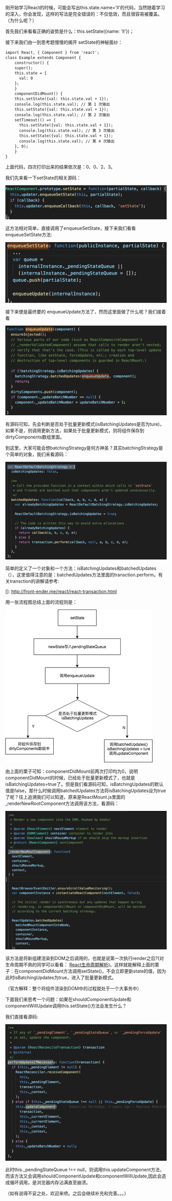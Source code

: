 刚开始学习React的时候，可能会写出this.state.name='ll'的代码，当然随着学习的深入，你会发现，这样的写法是完全错误的：不仅低效，而且很容易被覆盖。（为什么呢？）

首先我们来看看正确的姿势是什么：this.setState({name: 'll'})；

接下来我们由一到思考题慢慢的揭开 setState的神秘面纱：

```react
import React, { Component } from 'react';
class Example extends Component { 
	constructor() {
    super(); 
    this.state = {
      val: 0 
    };
	}
	componentDidMount() {
    this.setState({val: this.state.val + 1}); 
    console.log(this.state.val); // 第 1 次输出
    this.setState({val: this.state.val + 1}); 
    console.log(this.state.val); // 第 2 次输出
    setTimeout(() => {
      this.setState({val: this.state.val + 1}); 
      console.log(this.state.val); // 第 3 次输出
      this.setState({val: this.state.val + 1});
      console.log(this.state.val); // 第 4 次输出
    }, 0);
	}
}	
```

上面代码，四次打印出来的结果依次是：0、0、2、3。

我们先来看一下setState的相关源码：

![image-20190102171529318](../images/setState1.png)

这方法相对简单，直接调用了enqueueSetState，接下来我们看看enqueueSetState方法:

![image-20190102171820339](../images/setState2.png)

接下来便是最终要的 enqueueUpdate方法了，然而这里面做了什么呢？我们接着看

![image-20190102172200701](../images/setState3.png)

有源码可知，先会判断是否处于批量更新模式(isBatchingUpdates是否为ture)，如果不是，则调用更新方法，如果处于批量更新模式，则将组件保存到 dirtyComponents数组里面。

到这里，大家可能会想batchingStrategy是何方神圣？其实batchingStrategy是个简单的对象，我们来看源码：

![image-20190102173756320](../images/setState4.png)

简单的定义了一个对象和一个方法：isBatchingUpdates和batchedUpdates（），这里值得注意的是：batchedUpdates方法里面的transction.perform。有关transction的讲解请参考:

[]: http://front-ender.me/react/react-transaction.html

用一张流程图总结上面的流程则是：

![setState6](../images/setState6.png)

由上面的栗子可知：componentDidMount前两次打印均为0，说明componentDidMount的时候，已经处于批量更新模式了，也就是isBatchingUpdates=true了。但是我们看源码可知，isBatchingUpdates的默认值是false，那什么时候调用batchedUpdates方法将isBatchingUpdates设为true了呢？往上追溯我们可以知道，原来是ReactMount.js里面的_renderNewRootComponent方法调用该方法，看源码：

![image-20190102181616636](../images/setState5.png)

该方法是将新组建渲染到DOM之后调用的，也就是说第一次执行render之后?(对生命周期不熟的同学可以看看： [React生命周期解析](https://github.com/liyanging/articles/blob/master/react/life-cycle.md))。这样就能解释上面的栗子：在componentDidMount方法调用setState()，不会立即更新state的值，因为此时isBatchingUpdates为true，进入了批量更新模式。

（官方解释：整个将组件渲染到DOM中的过程就处于一个大事务中）



下面我们来思考一个问题：如果在shouldComponentUpdate和componentWillUpdate调用this.setState()方法会发生什么？

我们直接看源码:

![image-20190102184320205](../images/setState7.png)

此时this._pendingStateQueue !== null，则调用this.updateComponent方法，而该方法又会调用shouldComponentUpdate和componentWillUpdate,因此会造成循环调用，是浏览器内存沾满直至崩溃。

（如有说得不妥之处，欢迎来喷。之后会继续补充和完善。。。）


